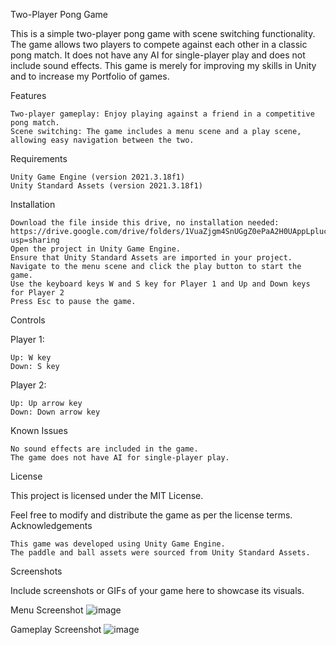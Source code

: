Two-Player Pong Game

This is a simple two-player pong game with scene switching functionality. The game allows two players to compete against each other in a classic pong match. It does not have any AI for single-player play and does not include sound effects. This game is merely for improving my skills in Unity and to increase my Portfolio of games.

Features

    Two-player gameplay: Enjoy playing against a friend in a competitive pong match.
    Scene switching: The game includes a menu scene and a play scene, allowing easy navigation between the two.

Requirements

    Unity Game Engine (version 2021.3.18f1)
    Unity Standard Assets (version 2021.3.18f1)

Installation

    Download the file inside this drive, no installation needed: https://drive.google.com/drive/folders/1VuaZjgm4SnUGgZ0ePaA2H0UAppLpluc8?usp=sharing
    Open the project in Unity Game Engine.
    Ensure that Unity Standard Assets are imported in your project.
    Navigate to the menu scene and click the play button to start the game.
    Use the keyboard keys W and S key for Player 1 and Up and Down keys for Player 2
    Press Esc to pause the game.

Controls

Player 1:

    Up: W key
    Down: S key

Player 2:

    Up: Up arrow key
    Down: Down arrow key

Known Issues

    No sound effects are included in the game.
    The game does not have AI for single-player play.

License

This project is licensed under the MIT License.

Feel free to modify and distribute the game as per the license terms.
Acknowledgements

    This game was developed using Unity Game Engine.
    The paddle and ball assets were sourced from Unity Standard Assets.

Screenshots

Include screenshots or GIFs of your game here to showcase its visuals.

Menu Screenshot
![image](https://github.com/EisenhornE/pong-game/assets/55284645/227353ad-95bd-4a3e-b74c-8bd23dd0ac0d)

Gameplay Screenshot
![image](https://github.com/EisenhornE/pong-game/assets/55284645/c32b5128-4ebc-443e-a0c9-497a05cad420)
